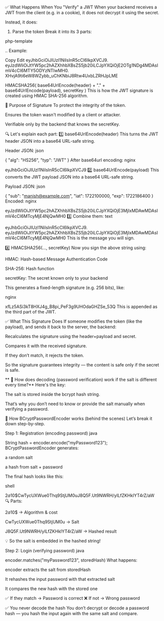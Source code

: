 


✅ What Happens When You "Verify" a JWT
When your backend receives a JWT from the client (e.g. in a cookie), it does not decrypt it using the secret.

Instead, it does:

1. Parse the token
Break it into its 3 parts:

php-template

<base64url-encoded-header>.<base64url-encoded-payload>.<signature>
Example:

Copy
Edit
eyJhbGciOiJIUzI1NiIsInR5cCI6IkpXVCJ9.
eyJzdWIiOiJtYW5pc2hAZXhhbXBsZS5jb20iLCJpYXQiOjE2OTg1NDg4MDAsImV4cCI6MTY5ODYzNTIwMH0.
XHvjA9ti6eW8WZybb_uChKNbiJ8Rtw4UxbLZRHJpLME



HMACSHA256(
    base64UrlEncode(header) + "." + base64UrlEncode(payload),
    secretKey
)
This is how the JWT signature is created using HMAC SHA-256 algorithm.

🔐 Purpose of Signature
To protect the integrity of the token.

Ensures the token wasn't modified by a client or attacker.

Verifiable only by the backend that knows the secretKey.

🔍 Let's explain each part:
1️⃣ base64UrlEncode(header)
This turns the JWT header JSON into a base64 URL-safe string.

Header JSON:
json

{
  "alg": "HS256",
  "typ": "JWT"
}
After base64url encoding:
nginx

eyJhbGciOiJIUzI1NiIsInR5cCI6IkpXVCJ9
2️⃣ base64UrlEncode(payload)
This converts the JWT payload JSON into a base64 URL-safe string.

Payload JSON:
json

{
  "sub": "manish@example.com",
  "iat": 1722100000,
  "exp": 1722186400
}
Encoded:
nginx

eyJzdWIiOiJtYW5pc2hAZXhhbXBsZS5jb20iLCJpYXQiOjE3MjIxMDAwMDAsImV4cCI6MTcyMjE4NjQwMH0
3️⃣ Combine them:
text

eyJhbGciOiJIUzI1NiIsInR5cCI6IkpXVCJ9.
eyJzdWIiOiJtYW5pc2hAZXhhbXBsZS5jb20iLCJpYXQiOjE3MjIxMDAwMDAsImV4cCI6MTcyMjE4NjQwMH0
This is the message you will sign.

4️⃣ HMACSHA256(..., secretKey)
Now you sign the above string using:

HMAC: Hash-based Message Authentication Code

SHA-256: Hash function

secretKey: The secret known only to your backend

This generates a fixed-length signature (e.g. 256 bits), like:

nginx

xfLz5ASi3kT8HXJ4g_B8pi_PeF3g9UHOdaGHZSe_53Q
This is appended as the third part of the JWT.

✅ What This Signature Does
If someone modifies the token (like the payload), and sends it back to the server, the backend:

Recalculates the signature using the header+payload and secret.

Compares it with the received signature.

If they don’t match, it rejects the token.

So the signature guarantees integrity — the content is safe only if the secret is safe.


**
🔁 How does decoding (password verification) work if the salt is different every time?**
Here's the key:

The salt is stored inside the bcrypt hash string.

That’s why you don’t need to know or provide the salt manually when verifying a password.

🔐 How BCryptPasswordEncoder works (behind the scenes)
Let’s break it down step-by-step.

Step 1: Registration (encoding password)
java

String hash = encoder.encode("myPassword123");
BCryptPasswordEncoder generates:

a random salt

a hash from salt + password

The final hash looks like this:

shell

$2a$10$CwTycUXWue0Thq9StjUM0uJ8Q5F.Ut9NWRH/yILfZKHkIYT4rZ/aW
🔍 Parts:

$2a$10$ → Algorithm & cost

CwTycUXWue0Thq9StjUM0u → Salt

J8Q5F.Ut9NWRH/yILfZKHkIYT4rZ/aW → Hashed result

💡 So the salt is embedded in the hashed string!

Step 2: Login (verifying password)
java

encoder.matches("myPassword123", storedHash)
What happens:

encoder extracts the salt from storedHash

It rehashes the input password with that extracted salt

It compares the new hash with the stored one

✅ If they match → Password is correct
❌ If not → Wrong password

✅ You never decode the hash
You don’t decrypt or decode a password hash — you hash the input again with the same salt and compare.

